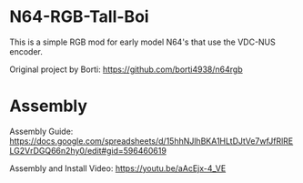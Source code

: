 # N64-RGB-Tall-Boi
This is a simple RGB mod for early model N64's that use the VDC-NUS encoder.

Original project by Borti:
https://github.com/borti4938/n64rgb

# Assembly
Assembly Guide: https://docs.google.com/spreadsheets/d/15hhNJlhBKA1HLtDJtVe7wfJfRlRELG2VrDGQ66n2hy0/edit#gid=596460619

Assembly and Install Video: 
https://youtu.be/aAcEjx-4_VE
